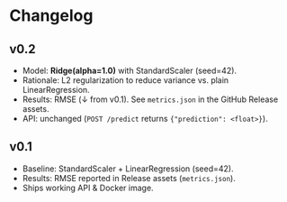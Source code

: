 # Changelog
## v0.2
- Model: **Ridge(alpha=1.0)** with StandardScaler (seed=42).
- Rationale: L2 regularization to reduce variance vs. plain LinearRegression.
- Results: RMSE **<fill with CI value>** (↓ from v0.1). See `metrics.json` in the GitHub Release assets.
- API: unchanged (`POST /predict` returns `{"prediction": <float>}`).
## v0.1
- Baseline: StandardScaler + LinearRegression (seed=42).
- Results: RMSE reported in Release assets (`metrics.json`).
- Ships working API & Docker image.
